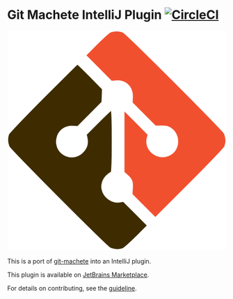 # Git Machete IntelliJ Plugin [![CircleCI](https://circleci.com/gh/VirtusLab/git-machete-intellij-plugin/tree/master.svg?style=shield)](https://circleci.com/gh/VirtusLab/git-machete-intellij-plugin/tree/master)

![](src/main/resources/META-INF/pluginIcon.svg)

This is a port of [git-machete](https://github.com/VirtusLab/git-machete) into an IntelliJ plugin.

This plugin is available on [JetBrains Marketplace](https://plugins.jetbrains.com/plugin/14221-git-machete).

For details on contributing, see the [guideline](CONTRIBUTING.md).

